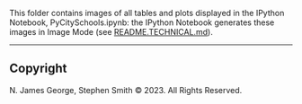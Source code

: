 This folder contains images of all tables and plots displayed in the IPython Notebook, PyCitySchools.ipynb: the IPython Notebook generates these images in Image Mode (see [README.TECHNICAL.md](./README.TECHNICAL.md)).

----
## Copyright

N. James George, Stephen Smith © 2023. All Rights Reserved.
